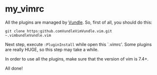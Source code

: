 # my_vimrc

All the plugins are managed by [Vundle](https://github.com/VundleVim/Vundle.vim). So, first of all, you should do this:

    git clone https:github.comVundleVimVundle.vim.git ~.vimbundleVundle.vim

Next step, execute `:PluginInstall` while open this `.vimrc'. Some plugins are really HUGE, so this step may take a while.

In order to use all the plugins, make sure that the version of vim is 7.4+.

All done!
